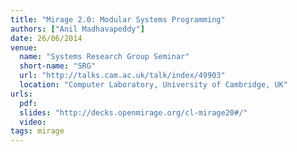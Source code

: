 ```yaml
---
title: "Mirage 2.0: Modular Systems Programming"
authors: ["Anil Madhavapeddy"]
date: 26/06/2014
venue:
  name: "Systems Research Group Seminar"
  short-name: "SRG"
  url: "http://talks.cam.ac.uk/talk/index/49903"
  location: "Computer Laboratory, University of Cambridge, UK"
urls:
  pdf:
  slides: "http://decks.openmirage.org/cl-mirage20#/"
  video:
tags: mirage
---
```

